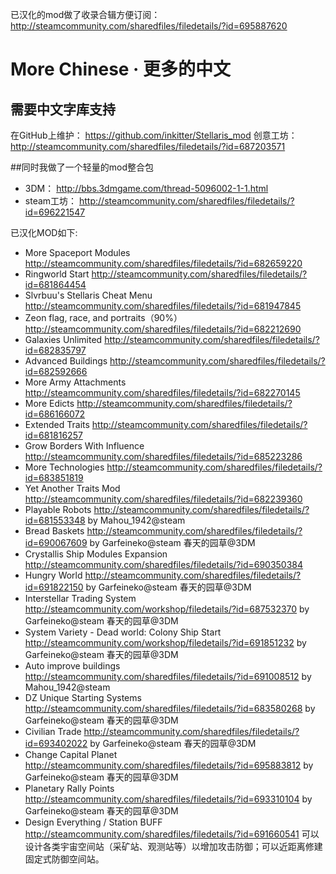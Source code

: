 已汉化的mod做了收录合辑方便订阅： http://steamcommunity.com/sharedfiles/filedetails/?id=695887620 

# More Chinese · 更多的中文
## 需要中文字库支持

在GitHub上维护： https://github.com/inkitter/Stellaris_mod
创意工坊： http://steamcommunity.com/sharedfiles/filedetails/?id=687203571

##同时我做了一个轻量的mod整合包
* 3DM： http://bbs.3dmgame.com/thread-5096002-1-1.html
* steam工坊： http://steamcommunity.com/sharedfiles/filedetails/?id=696221547

已汉化MOD如下:
 * More Spaceport Modules http://steamcommunity.com/sharedfiles/filedetails/?id=682659220
 * Ringworld Start http://steamcommunity.com/sharedfiles/filedetails/?id=681864454
 * Slvrbuu's Stellaris Cheat Menu http://steamcommunity.com/sharedfiles/filedetails/?id=681947845
 * Zeon flag, race, and portraits（90%） http://steamcommunity.com/sharedfiles/filedetails/?id=682212690
 * Galaxies Unlimited http://steamcommunity.com/sharedfiles/filedetails/?id=682835797
 * Advanced Buildings http://steamcommunity.com/sharedfiles/filedetails/?id=682592666
 * More Army Attachments http://steamcommunity.com/sharedfiles/filedetails/?id=682270145
 * More Edicts http://steamcommunity.com/sharedfiles/filedetails/?id=686166072
 * Extended Traits http://steamcommunity.com/sharedfiles/filedetails/?id=681816257
 * Grow Borders With Influence http://steamcommunity.com/sharedfiles/filedetails/?id=685223286
 * More Technologies http://steamcommunity.com/sharedfiles/filedetails/?id=683851819
 * Yet Another Traits Mod http://steamcommunity.com/sharedfiles/filedetails/?id=682239360
 * Playable Robots http://steamcommunity.com/sharedfiles/filedetails/?id=681553348 by Mahou_1942@steam
 * Bread Baskets http://steamcommunity.com/sharedfiles/filedetails/?id=690067609 by Garfeineko@steam 春天的园草@3DM
 * Crystallis Ship Modules Expansion http://steamcommunity.com/sharedfiles/filedetails/?id=690350384
 * Hungry World http://steamcommunity.com/sharedfiles/filedetails/?id=691822150 by Garfeineko@steam 春天的园草@3DM
 * Interstellar Trading System http://steamcommunity.com/workshop/filedetails/?id=687532370 by Garfeineko@steam 春天的园草@3DM
 * System Variety - Dead world: Colony Ship Start http://steamcommunity.com/workshop/filedetails/?id=691851232 by Garfeineko@steam 春天的园草@3DM
 * Auto improve buildings http://steamcommunity.com/sharedfiles/filedetails/?id=691008512 by Mahou_1942@steam
 * DZ Unique Starting Systems http://steamcommunity.com/sharedfiles/filedetails/?id=683580268 by Garfeineko@steam 春天的园草@3DM
 * Civilian Trade http://steamcommunity.com/sharedfiles/filedetails/?id=693402022 by Garfeineko@steam 春天的园草@3DM
 * Change Capital Planet http://steamcommunity.com/sharedfiles/filedetails/?id=695883812 by Garfeineko@steam 春天的园草@3DM
 * Planetary Rally Points http://steamcommunity.com/sharedfiles/filedetails/?id=693310104 by Garfeineko@steam 春天的园草@3DM
 * Design Everything / Station BUFF http://steamcommunity.com/sharedfiles/filedetails/?id=691660541 可以设计各类宇宙空间站（采矿站、观测站等）以增加攻击防御；可以近距离修建固定式防御空间站。
